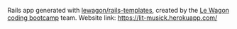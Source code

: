 Rails app generated with [lewagon/rails-templates](https://github.com/lewagon/rails-templates), created by the [Le Wagon coding bootcamp](https://www.lewagon.com) team.
Website link: https://lit-musick.herokuapp.com/

